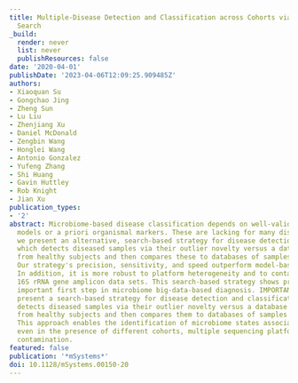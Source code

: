 ```yaml
---
title: Multiple-Disease Detection and Classification across Cohorts via Microbiome
  Search
_build:
  render: never
  list: never
  publishResources: false
date: '2020-04-01'
publishDate: '2023-04-06T12:09:25.909485Z'
authors:
- Xiaoquan Su
- Gongchao Jing
- Zheng Sun
- Lu Liu
- Zhenjiang Xu
- Daniel McDonald
- Zengbin Wang
- Honglei Wang
- Antonio Gonzalez
- Yufeng Zhang
- Shi Huang
- Gavin Huttley
- Rob Knight
- Jian Xu
publication_types:
- '2'
abstract: Microbiome-based disease classification depends on well-validated disease-specific
  models or a priori organismal markers. These are lacking for many diseases. Here,
  we present an alternative, search-based strategy for disease detection and classification,
  which detects diseased samples via their outlier novelty versus a database of samples
  from healthy subjects and then compares these to databases of samples from patients.
  Our strategy's precision, sensitivity, and speed outperform model-based approaches.
  In addition, it is more robust to platform heterogeneity and to contamination in
  16S rRNA gene amplicon data sets. This search-based strategy shows promise as an
  important first step in microbiome big-data-based diagnosis. IMPORTANCE Here, we
  present a search-based strategy for disease detection and classification, which
  detects diseased samples via their outlier novelty versus a database of samples
  from healthy subjects and then compares them to databases of samples from patients.
  This approach enables the identification of microbiome states associated with disease
  even in the presence of different cohorts, multiple sequencing platforms, or significant
  contamination.
featured: false
publication: '*mSystems*'
doi: 10.1128/mSystems.00150-20
---
```


